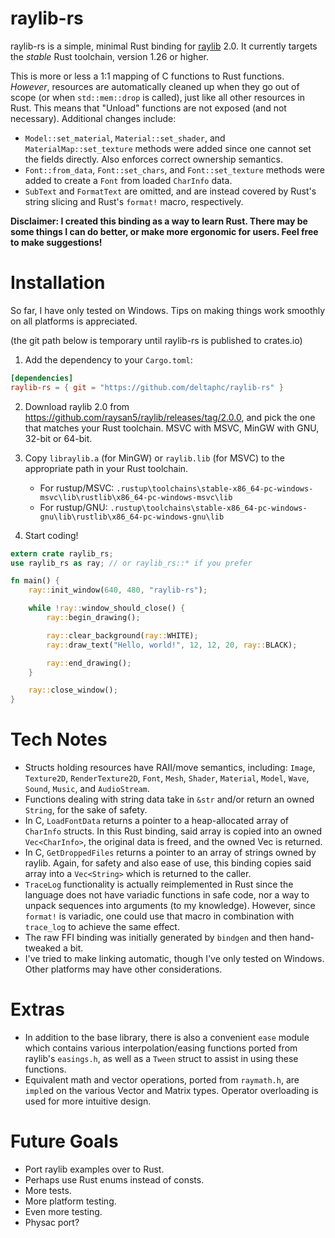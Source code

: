 # raylib-rs

raylib-rs is a simple, minimal Rust binding for [raylib](http://www.raylib.com/) 2.0. It currently targets the *stable* Rust toolchain, version 1.26 or higher.

This is more or less a 1:1 mapping of C functions to Rust functions. *However*, resources are automatically cleaned up when they go out of scope (or when `std::mem::drop` is called), just like all other resources in Rust. This means that "Unload" functions are not exposed (and not necessary). Additional changes include:
- `Model::set_material`, `Material::set_shader`, and `MaterialMap::set_texture` methods were added since one cannot set the fields directly. Also enforces correct ownership semantics.
- `Font::from_data`, `Font::set_chars`, and `Font::set_texture` methods were added to create a `Font` from loaded `CharInfo` data.
- `SubText` and `FormatText` are omitted, and are instead covered by Rust's string slicing and Rust's `format!` macro, respectively.

**Disclaimer: I created this binding as a way to learn Rust. There may be some things I can do better, or make more ergonomic for users. Feel free to make suggestions!**

# Installation

So far, I have only tested on Windows. Tips on making things work smoothly on all platforms is appreciated.

(the git path below is temporary until raylib-rs is published to crates.io)

1. Add the dependency to your `Cargo.toml`:
```toml
[dependencies]
raylib-rs = { git = "https://github.com/deltaphc/raylib-rs" }
```

2. Download raylib 2.0 from https://github.com/raysan5/raylib/releases/tag/2.0.0, and pick the one that matches your Rust toolchain. MSVC with MSVC, MinGW with GNU, 32-bit or 64-bit.

3. Copy `libraylib.a` (for MinGW) or `raylib.lib` (for MSVC) to the appropriate path in your Rust toolchain.
   - For rustup/MSVC: `.rustup\toolchains\stable-x86_64-pc-windows-msvc\lib\rustlib\x86_64-pc-windows-msvc\lib`
   - For rustup/GNU: `.rustup\toolchains\stable-x86_64-pc-windows-gnu\lib\rustlib\x86_64-pc-windows-gnu\lib`

4. Start coding!
```rust
extern crate raylib_rs;
use raylib_rs as ray; // or raylib_rs::* if you prefer

fn main() {
    ray::init_window(640, 480, "raylib-rs");

    while !ray::window_should_close() {
        ray::begin_drawing();

        ray::clear_background(ray::WHITE);
        ray::draw_text("Hello, world!", 12, 12, 20, ray::BLACK);

        ray::end_drawing();
    }

    ray::close_window();
}
```

# Tech Notes

- Structs holding resources have RAII/move semantics, including: `Image`, `Texture2D`, `RenderTexture2D`, `Font`, `Mesh`, `Shader`, `Material`, `Model`, `Wave`, `Sound`, `Music`, and `AudioStream`.
- Functions dealing with string data take in `&str` and/or return an owned `String`, for the sake of safety.
- In C, `LoadFontData` returns a pointer to a heap-allocated array of `CharInfo` structs. In this Rust binding, said array is copied into an owned `Vec<CharInfo>`, the original data is freed, and the owned Vec is returned.
- In C, `GetDroppedFiles` returns a pointer to an array of strings owned by raylib. Again, for safety and also ease of use, this binding copies said array into a `Vec<String>` which is returned to the caller.
- `TraceLog` functionality is actually reimplemented in Rust since the language does not have variadic functions in safe code, nor a way to unpack sequences into arguments (to my knowledge). However, since `format!` is variadic, one could use that macro in combination with `trace_log` to achieve the same effect.
- The raw FFI binding was initially generated by `bindgen` and then hand-tweaked a bit.
- I've tried to make linking automatic, though I've only tested on Windows. Other platforms may have other considerations.

# Extras

- In addition to the base library, there is also a convenient `ease` module which contains various interpolation/easing functions ported from raylib's `easings.h`, as well as a `Tween` struct to assist in using these functions.
- Equivalent math and vector operations, ported from `raymath.h`, are `impl`ed on the various Vector and Matrix types. Operator overloading is used for more intuitive design.

# Future Goals

- Port raylib examples over to Rust.
- Perhaps use Rust enums instead of consts.
- More tests.
- More platform testing.
- Even more testing.
- Physac port?
